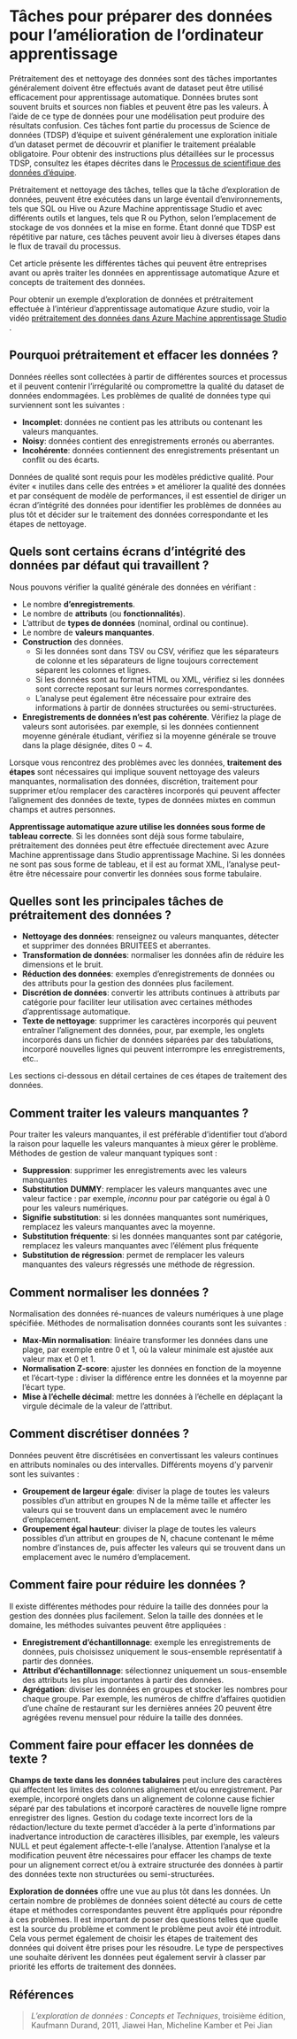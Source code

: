 <properties
    pageTitle="Tâches pour préparer des données pour l’amélioration de l’ordinateur apprentissage | Microsoft Azure"
    description="Prétraitement et effacer les données pour le préparer pour apprentissage automatique."
    services="machine-learning"
    documentationCenter=""
    authors="bradsev"
    manager="jhubbard"
    editor="cgronlun" />

<tags
    ms.service="machine-learning"
    ms.workload="data-services"
    ms.tgt_pltfrm="na"
    ms.devlang="na"
    ms.topic="article"
    ms.date="09/19/2016" 
    ms.author="bradsev" />


# <a name="tasks-to-prepare-data-for-enhanced-machine-learning"></a>Tâches pour préparer des données pour l’amélioration de l’ordinateur apprentissage

Prétraitement des et nettoyage des données sont des tâches importantes généralement doivent être effectués avant de dataset peut être utilisé efficacement pour apprentissage automatique. Données brutes sont souvent bruits et sources non fiables et peuvent être pas les valeurs. À l’aide de ce type de données pour une modélisation peut produire des résultats confusion. Ces tâches font partie du processus de Science de données (TDSP) d’équipe et suivent généralement une exploration initiale d’un dataset permet de découvrir et planifier le traitement préalable obligatoire. Pour obtenir des instructions plus détaillées sur le processus TDSP, consultez les étapes décrites dans le [Processus de scientifique des données d’équipe](https://azure.microsoft.com/documentation/learning-paths/cortana-analytics-process/).

Prétraitement et nettoyage des tâches, telles que la tâche d’exploration de données, peuvent être exécutées dans un large éventail d’environnements, tels que SQL ou Hive ou Azure Machine apprentissage Studio et avec différents outils et langues, tels que R ou Python, selon l’emplacement de stockage de vos données et la mise en forme. Étant donné que TDSP est répétitive par nature, ces tâches peuvent avoir lieu à diverses étapes dans le flux de travail du processus.

Cet article présente les différentes tâches qui peuvent être entreprises avant ou après traiter les données en apprentissage automatique Azure et concepts de traitement des données.

Pour obtenir un exemple d’exploration de données et prétraitement effectuée à l’intérieur d’apprentissage automatique Azure studio, voir la vidéo [prétraitement des données dans Azure Machine apprentissage Studio](https://azure.microsoft.com/documentation/videos/preprocessing-data-in-azure-ml-studio/) .


## <a name="why-pre-process-and-clean-data"></a>Pourquoi prétraitement et effacer les données ?

Données réelles sont collectées à partir de différentes sources et processus et il peuvent contenir l’irrégularité ou compromettre la qualité du dataset de données endommagées. Les problèmes de qualité de données type qui surviennent sont les suivantes :

* **Incomplet**: données ne contient pas les attributs ou contenant les valeurs manquantes.
* **Noisy**: données contient des enregistrements erronés ou aberrantes.
* **Incohérente**: données contiennent des enregistrements présentant un conflit ou des écarts.

Données de qualité sont requis pour les modèles prédictive qualité. Pour éviter « inutiles dans celle des entrées » et améliorer la qualité des données et par conséquent de modèle de performances, il est essentiel de diriger un écran d’intégrité des données pour identifier les problèmes de données au plus tôt et décider sur le traitement des données correspondante et les étapes de nettoyage.

## <a name="what-are-some-typical-data-health-screens-that-are-employed"></a>Quels sont certains écrans d’intégrité des données par défaut qui travaillent ?

Nous pouvons vérifier la qualité générale des données en vérifiant :

* Le nombre **d’enregistrements**.
* Le nombre de **attributs** (ou **fonctionnalités**).
* L’attribut de **types de données** (nominal, ordinal ou continue).
* Le nombre de **valeurs manquantes**.
* **Construction** des données.
    * Si les données sont dans TSV ou CSV, vérifiez que les séparateurs de colonne et les séparateurs de ligne toujours correctement séparent les colonnes et lignes.
    * Si les données sont au format HTML ou XML, vérifiez si les données sont correcte reposant sur leurs normes correspondantes.
    * L’analyse peut également être nécessaire pour extraire des informations à partir de données structurées ou semi-structurées.
* **Enregistrements de données n’est pas cohérente**. Vérifiez la plage de valeurs sont autorisées. par exemple, si les données contiennent moyenne générale étudiant, vérifiez si la moyenne générale se trouve dans la plage désignée, dites 0 ~ 4.

Lorsque vous rencontrez des problèmes avec les données, **traitement des étapes** sont nécessaires qui implique souvent nettoyage des valeurs manquantes, normalisation des données, discrétion, traitement pour supprimer et/ou remplacer des caractères incorporés qui peuvent affecter l’alignement des données de texte, types de données mixtes en commun champs et autres personnes.

**Apprentissage automatique azure utilise les données sous forme de tableau correcte**.  Si les données sont déjà sous forme tabulaire, prétraitement des données peut être effectuée directement avec Azure Machine apprentissage dans Studio apprentissage Machine.  Si les données ne sont pas sous forme de tableau, et il est au format XML, l’analyse peut-être être nécessaire pour convertir les données sous forme tabulaire.  

## <a name="what-are-some-of-the-major-tasks-in-data-pre-processing"></a>Quelles sont les principales tâches de prétraitement des données ?

* **Nettoyage des données**: renseignez ou valeurs manquantes, détecter et supprimer des données BRUITEES et aberrantes.
* **Transformation de données**: normaliser les données afin de réduire les dimensions et le bruit.
* **Réduction des données**: exemples d’enregistrements de données ou des attributs pour la gestion des données plus facilement.
* **Discrétion de données**: convertir les attributs continues à attributs par catégorie pour faciliter leur utilisation avec certaines méthodes d’apprentissage automatique.
* **Texte de nettoyage**: supprimer les caractères incorporés qui peuvent entraîner l’alignement des données, pour, par exemple, les onglets incorporés dans un fichier de données séparées par des tabulations, incorporé nouvelles lignes qui peuvent interrompre les enregistrements, etc..

Les sections ci-dessous en détail certaines de ces étapes de traitement des données.

## <a name="how-to-deal-with-missing-values"></a>Comment traiter les valeurs manquantes ?

Pour traiter les valeurs manquantes, il est préférable d’identifier tout d’abord la raison pour laquelle les valeurs manquantes à mieux gérer le problème. Méthodes de gestion de valeur manquant typiques sont :

* **Suppression**: supprimer les enregistrements avec les valeurs manquantes
* **Substitution DUMMY**: remplacer les valeurs manquantes avec une valeur factice : par exemple, _inconnu_ pour par catégorie ou égal à 0 pour les valeurs numériques.
* **Signifie substitution**: si les données manquantes sont numériques, remplacez les valeurs manquantes avec la moyenne.
* **Substitution fréquente**: si les données manquantes sont par catégorie, remplacez les valeurs manquantes avec l’élément plus fréquente
* **Substitution de régression**: permet de remplacer les valeurs manquantes des valeurs régressés une méthode de régression.  

## <a name="how-to-normalize-data"></a>Comment normaliser les données ?

Normalisation des données ré-nuances de valeurs numériques à une plage spécifiée. Méthodes de normalisation données courants sont les suivantes :

* **Max-Min normalisation**: linéaire transformer les données dans une plage, par exemple entre 0 et 1, où la valeur minimale est ajustée aux valeur max et 0 et 1.
* **Normalisation Z-score**: ajuster les données en fonction de la moyenne et l’écart-type : diviser la différence entre les données et la moyenne par l’écart type.
* **Mise à l’échelle décimal**: mettre les données à l’échelle en déplaçant la virgule décimale de la valeur de l’attribut.  

## <a name="how-to-discretize-data"></a>Comment discrétiser données ?

Données peuvent être discrétisées en convertissant les valeurs continues en attributs nominales ou des intervalles. Différents moyens d’y parvenir sont les suivantes :

* **Groupement de largeur égale**: diviser la plage de toutes les valeurs possibles d’un attribut en groupes N de la même taille et affecter les valeurs qui se trouvent dans un emplacement avec le numéro d’emplacement.
* **Groupement égal hauteur**: diviser la plage de toutes les valeurs possibles d’un attribut en groupes de N, chacune contenant le même nombre d’instances de, puis affecter les valeurs qui se trouvent dans un emplacement avec le numéro d’emplacement.  

## <a name="how-to-reduce-data"></a>Comment faire pour réduire les données ?

Il existe différentes méthodes pour réduire la taille des données pour la gestion des données plus facilement. Selon la taille des données et le domaine, les méthodes suivantes peuvent être appliquées :

* **Enregistrement d’échantillonnage**: exemple les enregistrements de données, puis choisissez uniquement le sous-ensemble représentatif à partir des données.
* **Attribut d’échantillonnage**: sélectionnez uniquement un sous-ensemble des attributs les plus importantes à partir des données.  
* **Agrégation**: diviser les données en groupes et stocker les nombres pour chaque groupe. Par exemple, les numéros de chiffre d’affaires quotidien d’une chaîne de restaurant sur les dernières années 20 peuvent être agrégées revenu mensuel pour réduire la taille des données.  

## <a name="how-to-clean-text-data"></a>Comment faire pour effacer les données de texte ?

**Champs de texte dans les données tabulaires** peut inclure des caractères qui affectent les limites des colonnes alignement et/ou enregistrement. Par exemple, incorporé onglets dans un alignement de colonne cause fichier séparé par des tabulations et incorporé caractères de nouvelle ligne rompre enregistrer des lignes. Gestion du codage texte incorrect lors de la rédaction/lecture du texte permet d’accéder à la perte d’informations par inadvertance introduction de caractères illisibles, par exemple, les valeurs NULL et peut également affecte-t-elle l’analyse. Attention l’analyse et la modification peuvent être nécessaires pour effacer les champs de texte pour un alignement correct et/ou à extraire structurée des données à partir des données texte non structurées ou semi-structurées.

**Exploration de données** offre une vue au plus tôt dans les données. Un certain nombre de problèmes de données soient détecté au cours de cette étape et méthodes correspondantes peuvent être appliqués pour répondre à ces problèmes.  Il est important de poser des questions telles que quelle est la source du problème et comment le problème peut avoir été introduit. Cela vous permet également de choisir les étapes de traitement des données qui doivent être prises pour les résoudre. Le type de perspectives une souhaite dérivent les données peut également servir à classer par priorité les efforts de traitement des données.

## <a name="references"></a>Références

>*L’exploration de données : Concepts et Techniques*, troisième édition, Kaufmann Durand, 2011, Jiawei Han, Micheline Kamber et Pei Jian

